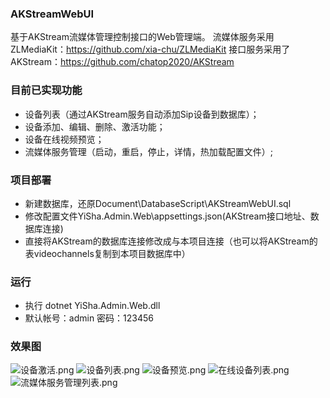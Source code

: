 ### AKStreamWebUI
基于AKStream流媒体管理控制接口的Web管理端。
流媒体服务采用 ZLMediaKit：https://github.com/xia-chu/ZLMediaKit
接口服务采用了AKStream：https://github.com/chatop2020/AKStream
### 目前已实现功能
- 设备列表（通过AKStream服务自动添加Sip设备到数据库）；
- 设备添加、编辑、删除、激活功能；
- 设备在线视频预览；
- 流媒体服务管理（启动，重启，停止，详情，热加载配置文件）;


### 项目部署
- 新建数据库，还原Document\DatabaseScript\AKStreamWebUI.sql
- 修改配置文件YiSha.Admin.Web\appsettings.json(AKStream接口地址、数据库连接)
- 直接将AKStream的数据库连接修改成与本项目连接（也可以将AKStream的表videochannels复制到本项目数据库中）

### 运行
- 执行 dotnet YiSha.Admin.Web.dll
- 默认帐号：admin 密码：123456

### 效果图
![设备激活.png](https://i.loli.net/2021/01/19/tcxRfnP6qD74pWh.png)
![设备列表.png](https://i.loli.net/2021/01/19/Fy8fSWuNhsbU7eH.png)
![设备预览.png](https://i.loli.net/2021/01/19/1aPuwDJ3W94jOky.png)
![在线设备列表.png](https://i.loli.net/2021/01/19/RzfyqKHlp83ONtW.png)
![流媒体服务管理列表.png](https://i.loli.net/2021/01/19/g9pBetQNAWrYsId.png)
